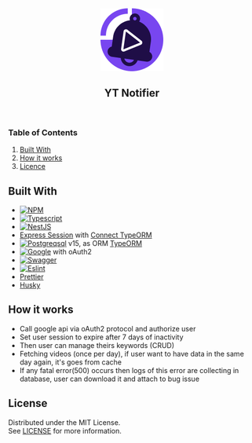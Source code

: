 <div>

<br/>
<p align="center">
    <img src="../react-app/public/logo-128.png" alt="Logo">
</p>

<h2 align="center">YT Notifier</h2>
</div>

<br/>

<h3>Table of Contents</h3>
  <ol>
    <li><a href="#built-with">Built With</a></li>
    <li><a href="#how-it-works">How it works</a></li>
    <li><a href="#licence">Licence</a></li>
  </ol>

## Built With

* [![NPM][npm-shield]][npm-url]
* [![Typescript][typescript-shield]][typescript-url]
* [![NestJS][nestjs-shield]][nestjs-url]
* [Express Session](https://github.com/expressjs/session)
  with [Connect TypeORM](https://www.npmjs.com/package/connect-typeorm)
* [![Postgreqsql][postgresql-shield]][postgresql-url] v15, as ORM [TypeORM](https://typeorm.io/)
* [![Google][google-shield]][google-url] with oAuth2
* [![Swagger][swagger-shield]][swagger-url]
* [![Eslint][eslint-shield]][eslint-url]
* [Prettier](https://prettier.io)
* [Husky](https://typicode.github.io/husky)

## How it works

- Call google api via oAuth2 protocol and authorize user
- Set user session to expire after 7 days of inactivity
- Then user can manage theirs keywords (CRUD)
- Fetching videos (once per day), if user want to have data in the same day again, it's goes from cache
- If any fatal error(500) occurs then logs of this error are collecting in database, user can download it and attach to
  bug issue

## License

Distributed under the MIT License.
<br/>
See [LICENSE](https://github.com/PatrykKuniczak/YT_Search_Plugin/blob/main/LICENCE) for more information.

<!-- MARKDOWN LINKS & IMAGES -->

[npm-shield]: https://img.shields.io/badge/NPM-%23CB3837.svg?style=for-the-badge&logo=npm&logoColor=white

[npm-url]: https://www.npmjs.com/

[typescript-shield]: https://img.shields.io/badge/Typescript-3178C6?style=flat-square&logo=typescript&logoColor=white

[typescript-url]: https://www.typescriptlang.org/

[postgresql-shield]:https://img.shields.io/badge/postgres-%23316192.svg?style=for-the-badge&logo=postgresql&logoColor=white

[postgresql-url]: https://www.postgresql.org/about/news/postgresql-15-released-2526/

[nestjs-shield]: https://img.shields.io/badge/nestjs-%23E0234E.svg?style=for-the-badge&logo=nestjs&logoColor=white

[nestjs-url]: https://nestjs.com

[google-shield]: https://img.shields.io/badge/google-4285F4?style=for-the-badge&logo=google&logoColor=white

[google-url]: https://developers.google.com/identity/protocols/oauth2

[swagger-shield]: https://img.shields.io/badge/-Swagger-%23Clojure?style=for-the-badge&logo=swagger&logoColor=white

[swagger-url]: https://swagger.io/

[eslint-url]: https://eslint.org/

[eslint-shield]: https://img.shields.io/badge/ESLint-4B3263?style=for-the-badge&logo=eslint&logoColor=white
